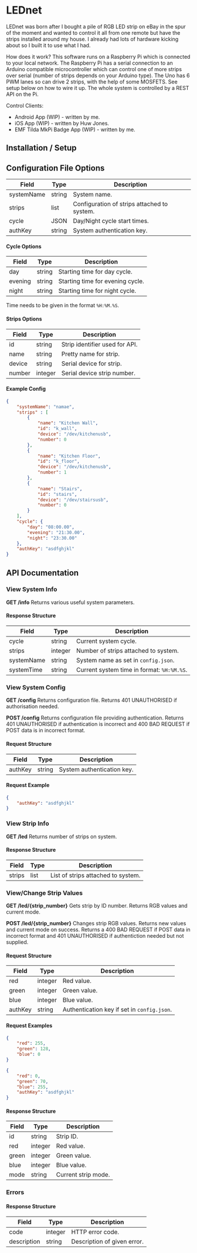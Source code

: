 # LEDnet #

LEDnet was born after I bought a pile of RGB LED strip on eBay in the spur of the moment and wanted to control it all from one remote but have the strips installed around my house.
I already had lots of hardware kicking about so I built it to use what I had.

How does it work? This software runs on a Raspberry Pi which is connected to your local network.
The Raspberry Pi has a serial connection to an Arduino compatible microcontroller which can control one of more strips over serial (number of strips depends on your Arduino type).
The Uno has 6 PWM lanes so can drive 2 strips, with the help of some MOSFETS.
See setup below on how to wire it up.
The whole system is controlled by a REST API on the Pi.

Control Clients:
 * Android App (WIP) - written by me.
 * iOS App (WIP) - written by Huw Jones.
 * EMF Tilda MkPi Badge App (WIP) - written by me.

## Installation / Setup ##


## Configuration File Options ##

| Field      | Type    | Description                                 |
| ---------- | ------- | ------------------------------------------- |
| systemName | string  | System name.                                |
| strips     | list    | Configuration of strips attached to system. |
| cycle      | JSON    | Day/Night cycle start times.                |
| authKey    | string  | System authentication key.                  |

#### Cycle Options ####

| Field   | Type   | Description                      |
| ------- | ------ | -------------------------------- |
| day     | string | Starting time for day cycle.     |
| evening | string | Starting time for evening cycle. |
| night   | string | Starting time for night cycle.   |

Time needs to be given in the format `%H:%M.%S`.

#### Strips Options ####

| Field  | Type    | Description                    |
| ------ | ------- | ------------------------------ |
| id     | string  | Strip identifier used for API. |
| name   | string  | Pretty name for strip.         |
| device | string  | Serial device for strip.       |
| number | integer | Serial device strip number.    |

#### Example Config ####

``` json
{
    "systemName": "namae",
    "strips" : [
        {
            "name": "Kitchen Wall",
            "id": "k_wall",
            "device": "/dev/kitchenusb",
            "number": 0
        },
        {
            "name": "Kitchen Floor",
            "id": "k_floor",
            "device": "/dev/kitchenusb",
            "number": 1
        },
        {
            "name": "Stairs",
            "id": "stairs",
            "device": "/dev/stairsusb",
            "number": 0
        }
    ],
    "cycle": {
        "day": "08:00.00",
        "evening": "21:30.00",
        "night": "23:30.00"
    },
    "authKey": "asdfghjkl"
}
```

## API Documentation ##

### View System Info ###

**GET /info**
Returns various useful system parameters.

#### Response Structure ####
| Field      | Type    | Description                                |
| ---------- | ------- | ------------------------------------------ |
| cycle      | string  | Current system cycle.                      |
| strips     | integer | Number of strips attached to system.       |
| systemName | string  | System name as set in `config.json`.       |
| systemTime | string  | Current system time in format: `%H:%M.%S`. |

### View System Config ###

**GET /config**
Returns configuration file.
Returns 401 UNAUTHORISED if authorisation needed.

**POST /config**
Returns configuration file providing authentication.
Returns 401 UNAUTHORISED if authentication is incorrect and 400 BAD REQUEST if POST data is in incorrect format.

#### Request Structure ####
| Field   | Type   | Description                |
| ------- | ------ | -------------------------- |
| authKey | string | System authentication key. |

#### Request Example ####
``` json
{
    "authKey": "asdfghjkl"
}
```

### View Strip Info ###

**GET /led**
Returns number of strips on system.

#### Response Structure ####
| Field  | Type | Description                        |
| ------ | ---- | ---------------------------------- |
| strips | list | List of strips attached to system. |

### View/Change Strip Values ###

**GET /led/{strip_number}**
Gets strip by ID number.
Returns RGB values and current mode.

**POST /led/{strip_number}**
Changes strip RGB values.
Returns new values and current mode on success.
Returns a 400 BAD REQUEST if POST data in incorrect format and 401 UNAUTHORISED if authentiction needed but not supplied.

#### Request Structure ####
| Field   | Type    | Description                                 |
| ------- | ------- | ------------------------------------------- |
| red     | integer | Red value.                                  |
| green   | integer | Green value.                                |
| blue    | integer | Blue value.                                 |
| authKey | string  | Authentication key if set in `config.json`. |

#### Request Examples ####
``` json
{
    "red": 255,
    "green": 128,
    "blue": 0
}
```

``` json
{
    "red": 0,
    "green": 70,
    "blue": 255,
    "authKey": "asdfghjkl"
}
```

#### Response Structure ####
| Field | Type    | Description         |
| ----- | ------- | ------------------- |
| id    | string  | Strip ID.           |
| red   | integer | Red value.          |
| green | integer | Green value.        |
| blue  | integer | Blue value.         |
| mode  | string  | Current strip mode. |

### Errors ###

#### Response Structure ####
| Field       | Type    | Description                 |
| ----------- | ------- | --------------------------- |
| code        | integer | HTTP error code.            |
| description | string  | Description of given error. |

